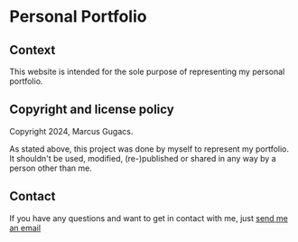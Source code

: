 # Personal Portfolio

## Context

This website is intended for the sole purpose of representing my personal portfolio.

## Copyright and license policy

Copyright 2024, Marcus Gugacs.

As stated above, this project was done by myself to represent my portfolio. It shouldn't be used, modified, (re-)published or shared in any way by a person other than me.

## Contact

If you have any questions and want to get in contact with me, just [send me an email](mailto:iimpaq@proton.me)
